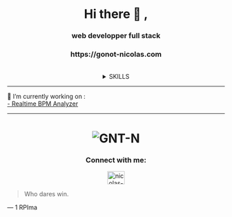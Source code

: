 <h1 align="center">Hi there 👋 , </h1>

<h3 align="center">web developper full stack</h3>

<h3 align="center">https://gonot-nicolas.com</h3>
<br/>

<div align="center">
<details>
<summary>SKILLS</summary>

| Languages  | Frameworks |
| ---------- | ---------- |
| HTML       | Bootstrap  |
| CSS        | Tailwaind  |
| Javascript | Jquery     |
| TWIG       | REACT      |
| TypeScipt  | NEXTJS     |
| PHP        | Symfony    |
| SQL        | PHPmyAdmin |

</details>
</div>

<hr>
🔭 I’m currently working on :
<br/>
<a href="https://github.com/dlepaux/realtime-bpm-analyzer" target="blank">- Realtime BPM Analyzer</a>

---

<h1 align="center"><img  src="https://github-readme-stats.vercel.app/api/top-langs?username=GNT-N&show_icons=true&theme=merko&locale=en&layout=compact" alt="GNT-N" /></h1>

<h3 align="center">Connect with me:</h3>
<p align="center">
    <a href="https://www.linkedin.com/in/nicolas-gonot-3054a7272/" target="blank">
        <img align="center" 
            src="https://raw.githubusercontent.com/rahuldkjain/github-profile-readme-generator/master/src/images/icons/Social/linked-in.svg" 
            alt="nicolas-gonot" 
            height="30" 
            width="40" />
    </a>
</p>

> Who dares win.

— 1 RPIma
